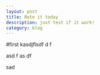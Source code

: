 ```yaml
---
layout: post
title: Note it today
description: just test if it work!
category: blog
---
```

#first
kasdjflsdf
d
f

asd
f
as
df

sad
